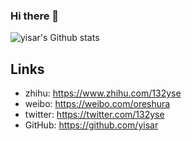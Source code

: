 ### Hi there 👋

![yisar's Github stats](https://github-readme-stats.vercel.app/api?username=yisar&show_icons=true)

## Links
- zhihu: https://www.zhihu.com/132yse
- weibo: https://weibo.com/oreshura
- twitter: https://twitter.com/132yse
- GitHub: https://github.com/yisar
